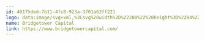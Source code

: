 ```yaml
---
id: 48175ded-7b11-4fc8-923a-3701a62ff221
logo: data:image/svg+xml,%3Csvg%20width%3D%22200%22%20height%3D%2284%22%20viewBox%3D%220%200%20200%2084%22%20fill%3D%22none%22%20xmlns%3D%22http%3A%2F%2Fwww.w3.org%2F2000%2Fsvg%22%3E%0A%3Cpath%20d%3D%22M48.8058%2042C48.8058%2043.0411%2048.7038%2044.059%2048.5092%2045.0448C44.4373%2043.7038%2038.9941%2042.5176%2033.5745%2042.8571C33.2774%2042.8758%2032.985%2042.8962%2032.697%2042.9185V41.7268C32.697%2040.6942%2034.3014%2039.1429%2036.2107%2039.1429C38.4406%2039.1429%2039.0277%2040.7555%2039.4159%2041.8216L39.4163%2041.8228C39.4529%2041.9233%2039.4877%2042.0189%2039.5219%2042.1078L41.0903%2042.2481C41.3536%2042.2717%2041.5807%2042.0695%2041.5807%2041.8116V35.7246C41.5807%2035.6866%2041.5706%2035.6493%2041.5514%2035.6163L40.6491%2034.0662C40.563%2033.9183%2040.3444%2033.9183%2040.2583%2034.0662L39.5116%2035.3489C39.4278%2035.4928%2039.217%2035.4978%2039.1263%2035.3579L36.3343%2031.0545C36.2461%2030.9186%2036.0428%2030.9186%2035.9545%2031.0545L33.1685%2035.3488C33.0764%2035.4907%2032.8616%2035.483%2032.7804%2035.3349L32.0996%2034.0923C32.015%2033.9378%2031.7879%2033.9378%2031.7033%2034.0923L30.8672%2035.6183C30.8498%2035.65%2030.8407%2035.6855%2030.8407%2035.7216V43.0945C27.5645%2043.4655%2024.898%2044.1059%2022.5416%2044.9933V42.9524C22.5416%2042.1905%2023.5766%2041.2381%2024.9825%2041.2381C26.3885%2041.2381%2027.1305%2042.1905%2027.4234%2042.9524L28.712%2042.7306C28.9267%2042.6936%2029.0833%2042.5116%2029.0833%2042.2989V38.8197C29.0833%2038.7818%2029.0732%2038.7446%2029.0541%2038.7116L28.4488%2037.6698C28.3628%2037.5217%2028.1439%2037.5217%2028.0579%2037.6698L27.6085%2038.4434C27.5248%2038.5875%2027.3137%2038.5924%2027.223%2038.4524L25.2702%2035.4363C25.182%2035.3001%2024.9784%2035.3001%2024.8902%2035.4363L22.9433%2038.4432C22.8512%2038.5853%2022.6361%2038.5776%2022.555%2038.4293L22.1541%2037.6959C22.0695%2037.5412%2021.8421%2037.5412%2021.7576%2037.6959L21.2012%2038.7136C21.1838%2038.7453%2021.1747%2038.7807%2021.1747%2038.8167V45.55C19.7351%2046.1812%2018.3985%2046.9122%2017.086%2047.737C16.3845%2045.9561%2016%2044.0218%2016%2042C16%2033.1634%2023.3438%2026%2032.4029%2026C41.462%2026%2048.8058%2033.1634%2048.8058%2042Z%22%20fill%3D%22black%22%2F%3E%0A%3Cpath%20fill-rule%3D%22evenodd%22%20clip-rule%3D%22evenodd%22%20d%3D%22M21.1747%2048.2899C20.0659%2048.694%2019.0123%2049.1482%2017.9827%2049.6319C20.7612%2054.6166%2026.177%2058%2032.4029%2058C38.1474%2058%2043.2022%2055.1195%2046.1321%2050.7586C44.7173%2049.9239%2043.1112%2049.1014%2041.3854%2048.4079V49.9426C41.3854%2050.1847%2041.1842%2050.381%2040.936%2050.381H40.4679C40.2197%2050.381%2040.0185%2050.1847%2040.0185%2049.9426V47.8959C37.968%2047.1844%2035.7837%2046.6837%2033.5745%2046.5714C33.2777%2046.5563%2032.9852%2046.5446%2032.697%2046.5361V49.9426C32.697%2050.1847%2032.4958%2050.381%2032.2476%2050.381H31.2901C31.0419%2050.381%2030.8407%2050.1847%2030.8407%2049.9426V46.5262C27.6059%2046.5901%2024.9301%2047.0846%2022.5416%2047.8279V49.1807C22.5416%2049.4228%2022.3404%2049.619%2022.0922%2049.619H21.6241C21.3759%2049.619%2021.1747%2049.4228%2021.1747%2049.1807V48.2899ZM29.0833%2047.3333C29.0833%2047.3333%2028.1069%2047.3333%2027.7164%2047.5238L27.7164%2049.1812C27.7164%2049.4232%2027.9176%2049.619%2028.1658%2049.619H28.6339C28.8821%2049.619%2029.0833%2049.4228%2029.0833%2049.1807V47.3333Z%22%20fill%3D%22black%22%2F%3E%0A%3Cpath%20d%3D%22M35.6249%2044.7619C27.2238%2044.2156%2022.101%2046.4833%2017.5701%2048.8398C17.5985%2048.8983%2017.6273%2048.9567%2017.6564%2049.0148C23.5189%2046.5118%2029.5177%2044.8997%2036.1131%2045.8095C40.0728%2046.3557%2043.8431%2047.8409%2046.9205%2049.4543C47.1899%2048.9563%2047.433%2048.4428%2047.6483%2047.9155C44.1772%2046.391%2039.9416%2045.0426%2035.6249%2044.7619Z%22%20fill%3D%22black%22%2F%3E%0A%3Cpath%20d%3D%22M109.649%2037.1308H111.511V40.6166C111.033%2040.9684%20110.479%2041.2384%20109.85%2041.4267C109.221%2041.6149%20108.587%2041.709%20107.95%2041.709C107.035%2041.709%20106.213%2041.5208%20105.484%2041.1443C104.754%2040.7598%20104.179%2040.232%20103.76%2039.561C103.349%2038.8818%20103.143%2038.1168%20103.143%2037.2658C103.143%2036.4148%20103.349%2035.6538%20103.76%2034.9828C104.179%2034.3037%20104.758%2033.7759%20105.496%2033.3995C106.234%2033.0149%20107.065%2032.8226%20107.988%2032.8226C108.759%2032.8226%20109.46%2032.9494%20110.089%2033.2031C110.718%2033.4567%20111.247%2033.825%20111.674%2034.3077L110.366%2035.486C109.737%2034.8396%20108.977%2034.5164%20108.088%2034.5164C107.526%2034.5164%20107.027%2034.631%20106.591%2034.8601C106.155%2035.0892%20105.815%2035.4124%20105.572%2035.8297C105.328%2036.247%20105.207%2036.7257%20105.207%2037.2658C105.207%2037.7976%20105.328%2038.2722%20105.572%2038.6896C105.815%2039.1069%20106.15%2039.4342%20106.578%2039.6715C107.015%2039.9006%20107.509%2040.0151%20108.063%2040.0151C108.65%2040.0151%20109.179%2039.8924%20109.649%2039.6469V37.1308Z%22%20fill%3D%22black%22%2F%3E%0A%3Cpath%20fill-rule%3D%22evenodd%22%20clip-rule%3D%22evenodd%22%20d%3D%22M68.9602%2037.8795C68.675%2037.5113%2068.2808%2037.2494%2067.7774%2037.0939C68.1465%2036.9057%2068.4318%2036.648%2068.6331%2036.3207C68.8428%2035.9934%2068.9477%2035.6211%2068.9477%2035.2037C68.9477%2034.5164%2068.6583%2033.9723%2068.0794%2033.5713C67.509%2033.1704%2066.6869%2032.9699%2065.6132%2032.9699H61.3098V41.5617H65.8648C67.0141%2041.5617%2067.8865%2041.3612%2068.4821%2040.9602C69.0861%2040.5511%2069.3881%2039.9701%2069.3881%2039.2173C69.3881%2038.6855%2069.2455%2038.2395%2068.9602%2037.8795ZM63.3356%2036.4925V34.4673H65.3615C65.8648%2034.4673%2066.2465%2034.5532%2066.5066%2034.7251C66.7666%2034.8887%2066.8966%2035.1383%2066.8966%2035.4738C66.8966%2035.8093%2066.7666%2036.0629%2066.5066%2036.2348C66.2465%2036.4066%2065.8648%2036.4925%2065.3615%2036.4925H63.3356ZM66.9218%2039.8065C66.6534%2039.9783%2066.2507%2040.0642%2065.7138%2040.0642H63.3356V37.9408H65.7138C66.796%2037.9408%2067.337%2038.2968%2067.337%2039.0087C67.337%2039.3687%2067.1986%2039.6347%2066.9218%2039.8065Z%22%20fill%3D%22black%22%2F%3E%0A%3Cpath%20fill-rule%3D%22evenodd%22%20clip-rule%3D%22evenodd%22%20d%3D%22M77.0917%2039.1682L78.7904%2041.5617H80.9798L79.0043%2038.8C79.5831%2038.5545%2080.0277%2038.2027%2080.3381%2037.7445C80.6569%2037.278%2080.8162%2036.7257%2080.8162%2036.0875C80.8162%2035.4492%2080.661%2034.8969%2080.3507%2034.4305C80.0403%2033.9641%2079.5957%2033.604%2079.0169%2033.3504C78.4464%2033.0967%2077.7711%2032.9699%2076.991%2032.9699H73.1783V41.5617H75.2168V39.1682H77.0917ZM78.2745%2034.9828C78.5932%2035.2365%2078.7526%2035.6047%2078.7526%2036.0875C78.7526%2036.5621%2078.5932%2036.9303%2078.2745%2037.1921C77.9557%2037.454%2077.4901%2037.5849%2076.8778%2037.5849H75.2168V34.59H76.8778C77.4901%2034.59%2077.9557%2034.721%2078.2745%2034.9828Z%22%20fill%3D%22black%22%2F%3E%0A%3Cpath%20d%3D%22M84.6783%2032.9699H86.7167V41.5617H84.6783V32.9699Z%22%20fill%3D%22black%22%2F%3E%0A%3Cpath%20fill-rule%3D%22evenodd%22%20clip-rule%3D%22evenodd%22%20d%3D%22M95.0555%2032.9699H91.0541V41.5617H95.0555C96.0118%2041.5617%2096.8548%2041.3857%2097.5847%2041.0339C98.3229%2040.6738%2098.8933%2040.1706%2099.296%2039.5242C99.707%2038.8778%2099.9125%2038.125%2099.9125%2037.2658C99.9125%2036.4066%2099.707%2035.6538%2099.296%2035.0074C98.8933%2034.3609%2098.3229%2033.8618%2097.5847%2033.5099C96.8548%2033.1499%2096.0118%2032.9699%2095.0555%2032.9699ZM97.0562%2039.2173C96.5361%2039.6919%2095.8356%2039.9292%2094.9548%2039.9292H93.0925V34.6023H94.9548C95.8356%2034.6023%2096.5361%2034.8437%2097.0562%2035.3265C97.5847%2035.8011%2097.8489%2036.4475%2097.8489%2037.2658C97.8489%2038.084%2097.5847%2038.7346%2097.0562%2039.2173Z%22%20fill%3D%22black%22%2F%3E%0A%3Cpath%20d%3D%22M122.471%2041.5617V39.966H117.677V37.9777H121.767V36.4311H117.677V34.5655H122.308V32.9699H115.651V41.5617H122.471Z%22%20fill%3D%22black%22%2F%3E%0A%3Cpath%20d%3D%22M128.165%2034.59H125.346V32.9699H133.022V34.59H130.203V41.5617H128.165V34.59Z%22%20fill%3D%22black%22%2F%3E%0A%3Cpath%20fill-rule%3D%22evenodd%22%20clip-rule%3D%22evenodd%22%20d%3D%22M138.03%2041.1321C138.768%2041.5167%20139.594%2041.709%20140.508%2041.709C141.423%2041.709%20142.245%2041.5167%20142.975%2041.1321C143.705%2040.7475%20144.279%2040.2197%20144.699%2039.5487C145.118%2038.8696%20145.328%2038.1086%20145.328%2037.2658C145.328%2036.423%20145.118%2035.6661%20144.699%2034.9951C144.279%2034.3159%20143.705%2033.7841%20142.975%2033.3995C142.245%2033.0149%20141.423%2032.8226%20140.508%2032.8226C139.594%2032.8226%20138.768%2033.0149%20138.03%2033.3995C137.3%2033.7841%20136.725%2034.3159%20136.306%2034.9951C135.895%2035.6661%20135.689%2036.423%20135.689%2037.2658C135.689%2038.1086%20135.895%2038.8696%20136.306%2039.5487C136.725%2040.2197%20137.3%2040.7475%20138.03%2041.1321ZM141.918%2039.6715C141.498%2039.9006%20141.029%2040.0151%20140.508%2040.0151C139.988%2040.0151%20139.519%2039.9006%20139.099%2039.6715C138.68%2039.4342%20138.348%2039.1069%20138.105%2038.6896C137.87%2038.2722%20137.753%2037.7976%20137.753%2037.2658C137.753%2036.7339%20137.87%2036.2593%20138.105%2035.842C138.348%2035.4247%20138.68%2035.1015%20139.099%2034.8723C139.519%2034.6351%20139.988%2034.5164%20140.508%2034.5164C141.029%2034.5164%20141.498%2034.6351%20141.918%2034.8723C142.337%2035.1015%20142.664%2035.4247%20142.899%2035.842C143.142%2036.2593%20143.264%2036.7339%20143.264%2037.2658C143.264%2037.7976%20143.142%2038.2722%20142.899%2038.6896C142.664%2039.1069%20142.337%2039.4342%20141.918%2039.6715Z%22%20fill%3D%22black%22%2F%3E%0A%3Cpath%20d%3D%22M162.125%2032.9699L159.243%2041.5617H157.054L155.116%2035.7438L153.115%2041.5617H150.938L148.044%2032.9699H150.158L152.146%2039.0087L154.222%2032.9699H156.11L158.123%2039.0578L160.174%2032.9699H162.125Z%22%20fill%3D%22black%22%2F%3E%0A%3Cpath%20d%3D%22M172.33%2041.5617V39.966H167.535V37.9777H171.625V36.4311H167.535V34.5655H172.166V32.9699H165.51V41.5617H172.33Z%22%20fill%3D%22black%22%2F%3E%0A%3Cpath%20fill-rule%3D%22evenodd%22%20clip-rule%3D%22evenodd%22%20d%3D%22M181.811%2041.5617L180.112%2039.1682H178.237V41.5617H176.199V32.9699H180.011C180.791%2032.9699%20181.467%2033.0967%20182.037%2033.3504C182.616%2033.604%20183.06%2033.9641%20183.371%2034.4305C183.681%2034.8969%20183.836%2035.4492%20183.836%2036.0875C183.836%2036.7257%20183.677%2037.278%20183.358%2037.7445C183.048%2038.2027%20182.603%2038.5545%20182.024%2038.8L184%2041.5617H181.811ZM181.773%2036.0875C181.773%2035.6047%20181.613%2035.2365%20181.295%2034.9828C180.976%2034.721%20180.51%2034.59%20179.898%2034.59H178.237V37.5849H179.898C180.51%2037.5849%20180.976%2037.454%20181.295%2037.1921C181.613%2036.9303%20181.773%2036.5621%20181.773%2036.0875Z%22%20fill%3D%22black%22%2F%3E%0A%3Cpath%20d%3D%22M104.541%2055.0105C103.97%2055.0105%20103.452%2054.8895%20102.988%2054.6475C102.53%2054.4003%20102.169%2054.061%20101.904%2053.6296C101.646%2053.1983%20101.516%2052.7117%20101.516%2052.1699C101.516%2051.6281%20101.648%2051.1415%20101.913%2050.7102C102.177%2050.2788%20102.538%2049.9422%20102.996%2049.7002C103.46%2049.453%20103.978%2049.3294%20104.55%2049.3294C105.013%2049.3294%20105.437%2049.4083%20105.82%2049.5661C106.202%2049.7239%20106.526%2049.9527%20106.79%2050.2525L106.111%2050.8759C105.701%2050.4445%20105.197%2050.2289%20104.598%2050.2289C104.21%2050.2289%20103.862%2050.313%20103.555%2050.4814C103.247%2050.6444%20103.007%2050.8732%20102.835%2051.1678C102.662%2051.4624%20102.576%2051.7964%20102.576%2052.1699C102.576%2052.5434%20102.662%2052.8774%20102.835%2053.172C103.007%2053.4666%20103.247%2053.698%20103.555%2053.8663C103.862%2054.0294%20104.21%2054.1109%20104.598%2054.1109C105.197%2054.1109%20105.701%2053.8926%20106.111%2053.456L106.79%2054.0873C106.526%2054.3871%20106.2%2054.6159%20105.811%2054.7737C105.429%2054.9316%20105.005%2055.0105%20104.541%2055.0105Z%22%20fill%3D%22black%22%2F%3E%0A%3Cpath%20fill-rule%3D%22evenodd%22%20clip-rule%3D%22evenodd%22%20d%3D%22M108.97%2053.6533L108.412%2054.9316H107.328L109.876%2049.4083H110.911L113.468%2054.9316H112.367L111.801%2053.6533H108.97ZM111.453%2052.8485L110.386%2050.434L109.326%2052.8485H111.453Z%22%20fill%3D%22black%22%2F%3E%0A%3Cpath%20fill-rule%3D%22evenodd%22%20clip-rule%3D%22evenodd%22%20d%3D%22M118.245%2049.645C117.883%2049.4872%20117.457%2049.4083%20116.967%2049.4083H114.637V54.9316H115.689V53.3377H116.967C117.457%2053.3377%20117.883%2053.2588%20118.245%2053.101C118.612%2052.9432%20118.892%2052.717%20119.086%2052.4224C119.28%2052.1226%20119.377%2051.7728%20119.377%2051.373C119.377%2050.9679%20119.28%2050.6181%20119.086%2050.3235C118.892%2050.029%20118.612%2049.8028%20118.245%2049.645ZM117.962%2052.1857C117.724%2052.3751%20117.377%2052.4697%20116.918%2052.4697H115.689V50.2762H116.918C117.377%2050.2762%20117.724%2050.3709%20117.962%2050.5603C118.199%2050.7496%20118.318%2051.0205%20118.318%2051.373C118.318%2051.7254%20118.199%2051.9963%20117.962%2052.1857Z%22%20fill%3D%22black%22%2F%3E%0A%3Cpath%20d%3D%22M120.877%2049.4083H121.928V54.9316H120.877V49.4083Z%22%20fill%3D%22black%22%2F%3E%0A%3Cpath%20d%3D%22M123.181%2050.2762H125.058V54.9316H126.11V50.2762H127.986V49.4083H123.181V50.2762Z%22%20fill%3D%22black%22%2F%3E%0A%3Cpath%20fill-rule%3D%22evenodd%22%20clip-rule%3D%22evenodd%22%20d%3D%22M129.782%2053.6533L129.224%2054.9316H128.14L130.688%2049.4083H131.723L134.279%2054.9316H133.179L132.613%2053.6533H129.782ZM132.265%2052.8485L131.197%2050.434L130.138%2052.8485H132.265Z%22%20fill%3D%22black%22%2F%3E%0A%3Cpath%20d%3D%22M136.5%2049.4083H135.449V54.9316H139.461V54.0636H136.5V49.4083Z%22%20fill%3D%22black%22%2F%3E%0A%3Cpath%20d%3D%22M92.7341%2052.3014H64.0852V51.6438H92.7341V52.3014Z%22%20fill%3D%22black%22%2F%3E%0A%3Cpath%20d%3D%22M148.571%2052.3014H180.141V51.6438H148.571V52.3014Z%22%20fill%3D%22black%22%2F%3E%0A%3C%2Fsvg%3E%0A
name: Bridgetower Capital
link: https://www.bridgetowercapital.com/
---
```

